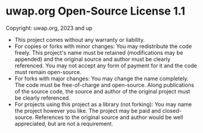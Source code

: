 # uwap.org Open-Source License 1.1
Copyright: uwap.org, 2023 and up

- This project comes without any warranty or liability.
- For copies or forks with minor changes: You may redistribute the code freely. This project's name must be retained (modifications may be appended) and the original source and author must be clearly referenced. You may not accept any form of payment for it and the code must remain open-source.
- For forks with major changes: You may change the name completely. The code must be free-of-charge and open-source. Along publications of the source code, the source and author of the original project must be clearly referenced.
- For projects using this project as a library (not forking): You may name the project however you like. The project may be paid and closed-source. References to the original source and author would be well appreciated, but are not a requirement.